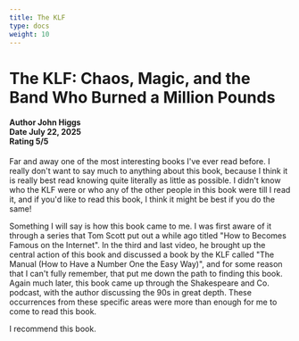 ```yaml
---
title: The KLF
type: docs
weight: 10
---
```


# **The KLF: Chaos, Magic, and the Band Who Burned a Million Pounds**

<h4>Author <span class='book_header'>John Higgs</span></br>Date <span class='book_header'>July 22, 2025</span></br>Rating <span class='book_header'>5/5</span></h4>

Far and away one of the most interesting books I've ever read before. I really don't want to say much to anything about this book, because I think it is really best read knowing quite literally as little as possible. I didn't know who the KLF were or who any of the other people in this book were till I read it, and if you'd like to read this book, I think it might be best if you do the same!

Something I will say is how this book came to me. I was first aware of it through a series that Tom Scott put out a while ago titled "How to Becomes Famous on the Internet". In the third and last video, he brought up the central action of this book and discussed a book by the KLF called "The Manual (How to Have a Number One the Easy Way)", and for some reason that I can't fully remember, that put me down the path to finding this book. Again much later, this book came up through the Shakespeare and Co. podcast, with the author discussing the 90s in great depth. These occurrences from these specific areas were more than enough for me to come to read this book.

I recommend this book.

